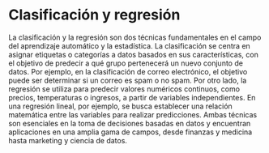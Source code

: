 # Clasificación y regresión

La clasificación y la regresión son dos técnicas fundamentales en el campo del aprendizaje automático y la estadística. La clasificación se centra en asignar etiquetas o categorías a datos basados en sus características, con el objetivo de predecir a qué grupo pertenecerá un nuevo conjunto de datos. Por ejemplo, en la clasificación de correo electrónico, el objetivo puede ser determinar si un correo es spam o no spam. Por otro lado, la regresión se utiliza para predecir valores numéricos continuos, como precios, temperaturas o ingresos, a partir de variables independientes. En una regresión lineal, por ejemplo, se busca establecer una relación matemática entre las variables para realizar predicciones. Ambas técnicas son esenciales en la toma de decisiones basadas en datos y encuentran aplicaciones en una amplia gama de campos, desde finanzas y medicina hasta marketing y ciencia de datos.